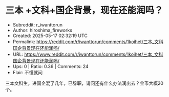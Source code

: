 # 三本 +文科+国企背景，现在还能润吗？

- Subreddit: r_iwanttorun
- Author: hiroshima_fireworks
- Created: 2025-05-17 02:32:19 UTC
- Permalink: https://reddit.com/r/iwanttorun/comments/1koihet/三本_文科国企背景现在还能润吗/
- URL: https://www.reddit.com/r/iwanttorun/comments/1koihet/三本_文科国企背景现在还能润吗/
- Ups: 0 | Ratio: 0.36 | Comments: 24
- Flair: 不懂就问


三本文科生，进国企混了几年，已辞职，请问还有什么办法润出去？金币大概20个。

